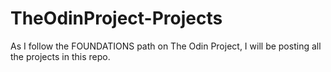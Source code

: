 # TheOdinProject-Projects

As I follow the FOUNDATIONS path on The Odin Project, I will be posting all the projects in this repo. 
